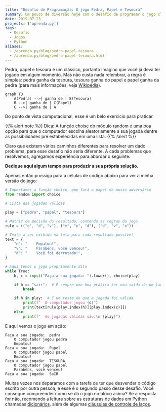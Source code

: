 ```yaml
---
title: "Desafio de Programação: O jogo Pedra, Papel e Tesoura"
summary: Um pouco de diversão hoje com o desafio de programar o jogo clássico pedra, papel e tesoura.
date: 2019-07-23
projects: ['aprenda.py']
tags:
  - Desafio
  - Jogos
  - Python
aliases:
  - /aprenda.py/blog/pedra-papel-tesoura
  - /aprenda.py/blog/pedra-papel-tesoura.html
---
```


Pedra, papel e tesoura é um clássico, portanto imagino que você já deva ter jogado em algum momento. Mas não custa nada relembrar, a regra é simples: pedra ganha da tesoura, tesoura ganha do papel e papel ganha da pedra (para mais informações, veja [Wikipédia](https://pt.wikipedia.org/wiki/Pedra,_papel_e_tesoura)).

```mermaid
graph TD
    A(Pedra) -->| ganha de | B(Tesoura)
    B -->| ganha de | C(Papel)
    C -->| ganha de | A
```

Do ponto de vista computacional, esse é um belo exercício para praticar.

{{% alert note %}}
Dica: A função [choise](https://docs.python.org/3/library/random.html#random.choice) do módulo [random](https://docs.python.org/3/library/random.html) é uma boa opção para que o computador escolha aleatoriamente a sua jogada dentre as possibilidades pré estabelecidas em uma lista.
{{% /alert %}}

Claro que existem vários caminhos diferentes para resolver um dado problema, para esse desafio não seria diferente. A cada problemas que resolvemos, agregamos experiência para abordar o seguinte.

**Dedique aqui algum tempo para produzir a sua própria solução.**

Apenas então prossiga para a células de código abaixo para ver a minha versão do jogo:

```python
# Importamos a função choice, que fará o papel do nosso adversário
from random import choice

# Lista das jogadas válidas

play = ["pedra", "papel", "tesoura"]

# Matriz de decisão do resultado, contendo as regras do jogo
rule = (("e", "d", "v"), ("v", "e", "d"), ("d", "v", "e"))

# Texto a ser exibido na tela para cada resultado possível
text = {
    "e": "    Empatou!",
    "v": "    Parabéns, você venceu!",
    "d": "    Você foi derrotado!",
}

# Aqui temos o jogo propriamente dito
while True:
    h, c = input("Faça a sua jogada: ").lower(), choice(play)

    if h == "sair":  # É sempre uma boa prática ter uma saída de um laço while True
        break

    if h in play:  # E um teste de que a jogada foi válida
        print(f"  O computador jogou {c}")
        print(text[rule[play.index(h)][play.index(c)]])
    else:
        print(f"  As jogadas válidas são:\n {play}")
```

E aqui vemos o jogo em ação:

```text
Faça a sua jogada:  pedra
    O computador jogou pedra
    Empatou!
Faça a sua jogada:  Papel
    O computador jogou papel
    Empatou!
Faça a sua jogada:  TESOURA
    O computador jogou papel
    Parabéns, você venceu!
Faça a sua jogada:  SaIR
```

Muitas vezes nos deparamos com a tarefa de ter que desvendar o código escrito por outra pessoa, e esse é o segundo passo desse desafio. Você consegue compreender como se dá o jogo no bloco acima? Se a resposta for não, recomendo a leitura sobre as estruturas de dados em Python chamadas [dicionários](https://docs.python.org/3/tutorial/datastructures.html#dictionaries), além de algumas [cláusulas de controle de laços](https://docs.python.org/3/tutorial/controlflow.html#break-and-continue-statements-and-else-clauses-on-loops).
